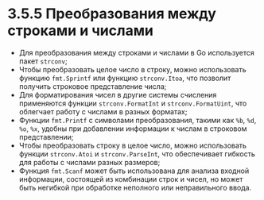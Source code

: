 # 3.5.5 Преобразования между строками и числами

* Для преобразования между строками и числами в Go используется пакет `strconv`;
* Чтобы преобразовать целое число в строку, можно использовать функцию `fmt.Sprintf` или функцию `strconv.Itoa`, что
  позволит получить строковое представление числа;
* Для форматирования чисел в другие системы счисления применяются функции `strconv.FormatInt` и `strconv.FormatUint`, что облегчает работу с числами в разных форматах;
* Функции `fmt.Printf` с символами преобразования, такими как `%b`, `%d`, `%o`, `%x`, удобны при добавлении информации к числам в строковом представлении;
* Чтобы преобразовать строку в целое число, можно использовать функции `strconv.Atoi` и `strconv.ParseInt`, что обеспечивает гибкость для работы с числами разных размеров;
* Функция `fmt.Scanf` может быть использована для анализа входной информации, состоящей из комбинации строк и чисел, но может быть негибкой при обработке неполного или неправильного ввода.